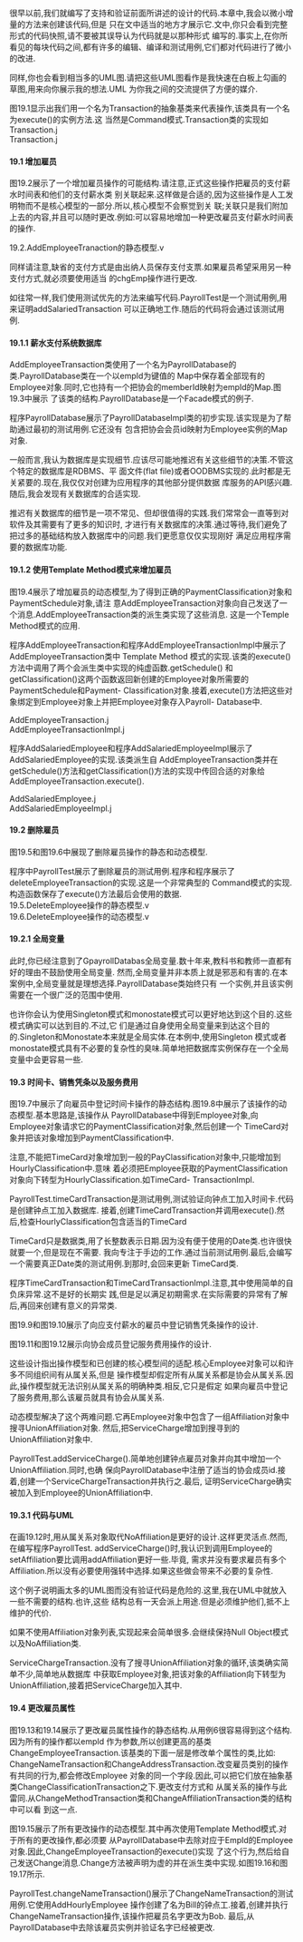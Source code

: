 ###
很早以前,我们就编写了支持和验证前面所讲述的设计的代码.本章中,我会以微小增量的方法来创建该代码,但是
只在文中适当的地方才展示它.文中,你只会看到完整形式的代码快照,请不要被其误导认为代码就是以那种形式
编写的.事实上,在你所看见的每块代码之间,都有许多的编辑、编译和测试用例,它们都对代码进行了微小的改进.

同样,你也会看到相当多的UML图.请把这些UML图看作是我快速在白板上勾画的草图,用来向你展示我的想法.UML
为你我之间的交流提供了方便的媒介.

图19.1显示出我们用一个名为Transaction的抽象基类来代表操作,该类具有一个名为execute()的实例方法.这
当然是Command模式.Transaction类的实现如Transaction.j  
Transaction.j

#### 19.1 增加雇员
图19.2展示了一个增加雇员操作的可能结构.请注意,正式这些操作把雇员的支付薪水时间表和他们的支付薪水类
别关联起来.这样做是合适的,因为这些操作是人工发明物而不是核心模型的一部分.所以,核心模型不会察觉到关
联;关联只是我们附加上去的内容,并且可以随时更改.例如:可以容易地增加一种更改雇员支付薪水时间表的操作.

19.2.AddEmployeeTranaction的静态模型.v

同样请注意,缺省的支付方式是由出纳人员保存支付支票.如果雇员希望采用另一种支付方式,就必须要使用适当
的chgEmp操作进行更改.

如往常一样,我们使用测试优先的方法来编写代码.PayrollTest是一个测试用例,用来证明addSalariedTransaction
可以正确地工作.随后的代码将会通过该测试用例.

#### 19.1.1 薪水支付系统数据库
AddEmployeeTransaction类使用了一个名为PayrollDatabase的类.PayrollDatabase类在一个以empId为键值的
Map中保存着全部现有的Employee对象.同时,它也持有一个把协会的memberId映射为empId的Map.图19.3中展示
了该类的结构.PayrollDatabase是一个Facade模式的例子.

程序PayrollDatabase展示了PayrollDatabaseImpl类的初步实现.该实现是为了帮助通过最初的测试用例.它还没有
包含把协会会员id映射为Employee实例的Map对象.

一般而言,我认为数据库是实现细节.应该尽可能地推迟有关这些细节的决策.不管这个特定的数据库是RDBMS、平
面文件(flat file)或者OODBMS实现的.此时都是无关紧要的.现在,我仅仅对创建为应用程序的其他部分提供数据
库服务的API感兴趣.随后,我会发现有关数据库的合适实现.

推迟有关数据库的细节是一项不常见、但却很值得的实践.我们常常会一直等到对软件及其需要有了更多的知识时,
才进行有关数据库的决策.通过等待,我们避免了把过多的基础结构放入数据库中的问题.我们更愿意仅仅实现刚好
满足应用程序需要的数据库功能.

#### 19.1.2 使用Template Method模式来增加雇员
图19.4展示了增加雇员的动态模型,为了得到正确的PaymentClassification对象和PaymentSchedule对象,请注
意AddEmployeeTransaction对象向自己发送了一个消息.AddEmployeeTransaction类的派生类实现了这些消息.
这是一个Temple Method模式的应用.

程序AddEmployeeTransaction和程序AddEmployeeTransactionImpl中展示了AddEmployeeTransaction类中
Template Method 模式的实现.该类的execute()方法中调用了两个会派生类中实现的纯虚函数.getSchedule()
和getClassification()这两个函数返回新创建的Employee对象所需要的PaymentSchedule和Payment-
Classification对象.接着,execute()方法把这些对象绑定到Employee对象上并把Employee对象存入Payroll-
Database中.

AddEmployeeTransaction.j  
AddEmployeeTransactionImpl.j  

程序AddSalariedEmployee和程序AddSalariedEmployeeImpl展示了AddSalariedEmployee的实现.该类派生自
AddEmployeeTransaction类并在getSchedule()方法和getClassification()方法的实现中传回合适的对象给
AddEmployeeTransaction.execute().

AddSalariedEmployee.j  
AddSalariedEmployeeImpl.j

#### 19.2 删除雇员
图19.5和图19.6中展现了删除雇员操作的静态和动态模型.

程序中PayrollTest展示了删除雇员的测试用例.程序和程序展示了deleteEmployeeTransaction的实现.这是一个非常典型的
Command模式的实现.构造函数保存了execute()方法最后会使用的数据.  
19.5.DeleteEmployee操作的静态模型.v  
19.6.DeleteEmployee操作的动态模型.v

#### 19.2.1 全局变量
此时,你已经注意到了GpayrollDatabas全局变量.数十年来,教科书和教师一直都有好的理由不鼓励使用全局变量.
然而,全局变量并非本质上就是邪恶和有害的.在本案例中,全局变量就是理想选择.PayrollDatabase类始终只有
一个实例,并且该实例需要在一个很广泛的范围中使用.

也许你会认为使用Singleton模式和monostate模式可以更好地达到这个目的.这些模式确实可以达到目的.不过,它
们是通过自身使用全局变量来到达这个目的的.Singleton和Monostate本来就是全局实体.在本例中,使用Singleton
模式或者monostate模式具有不必要的复杂性的臭味.简单地把数据库实例保存在一个全局变量中会更容易一些.

#### 19.3 时间卡、销售凭条以及服务费用
图19.7中展示了向雇员中登记时间卡操作的静态结构.图19.8中展示了该操作的动态模型.基本思路是,该操作从
PayrollDatabase中得到Employee对象,向Employee对象请求它的PaymentClassification对象,然后创建一个
TimeCard对象并把该对象增加到PaymentClassification中.

注意,不能把TimeCard对象增加到一般的PayClassification对象中,只能增加到HourlyClassification中.意味
着必须把Employee获取的PaymentClassification对象向下转型为HourlyClassification.如TimeCard-
TransactionImpl.

PayrollTest.timeCardTransaction是测试用例,测试验证向钟点工加入时间卡.代码是创建钟点工加入数据库.
接着,创建TimeCardTransaction并调用execute().然后,检查HourlyClassification包含适当的TimeCard

TimeCard只是数据类,用了长整数表示日期.因为没有便于使用的Date类.也许很快就要一个,但是现在不需要.
我向专注于手边的工作.通过当前测试用例.最后,会编写一个需要真正Date类的测试用例.到那时,会回来更新
TimeCard类.

程序TimeCardTransaction和TimeCardTransactionImpl.注意,其中使用简单的自负床异常.这不是好的长期实
践,但是足以满足初期需求.在实际需要的异常有了解后,再回来创建有意义的异常类.

图19.9和图19.10展示了向应支付薪水的雇员中登记销售凭条操作的设计.

图19.11和图19.12展示向协会成员登记服务费用操作的设计.

这些设计指出操作模型和已创建的核心模型间的适配.核心Employee对象可以和许多不同组织间有从属关系,但是
操作模型却假定所有从属关系都是协会从属关系.因此,操作模型就无法识别从属关系的明确种类.相反,它只是假定
如果向雇员中登记了服务费用,那么该雇员就具有协会从属关系.

动态模型解决了这个两难问题.它再Employee对象中包含了一组Affiliation对象中搜寻UnionAffiliation对象.
然后,把ServiceCharge增加到搜寻到的UnionAffiliation对象中.

PayrollTest.addServiceCharge().简单地创建钟点雇员对象并向其中增加一个UnionAffiliation.同时,也确
保向PayrollDatabase中注册了适当的协会成员id.接着,创建一个ServiceChargeTransaction并执行之.最后,
证明ServiceCharge确实被加入到Employee的UnionAffiliation中.

#### 19.3.1 代码与UML
在画19.12时,用从属关系对象取代NoAffiliation是更好的设计.这样更灵活点.然而,在编写程序PayrollTest.
addServiceCharge()时,我认识到调用Employee的setAffiliation要比调用addAffiliation更好一些.毕竟,
需求并没有要求雇员有多个Affiliation.所以没有必要使用强转中选择.如果这些做会带来不必要的复杂性.

这个例子说明画太多的UML图而没有验证代码是危险的.这里,我在UML中就放入一些不需要的结构.也许,这些
结构总有一天会派上用途.但是必须维护他们,抵不上维护的代价.

如果不使用Affiliation对象列表,实现起来会简单很多.会继续保持Null Object模式以及NoAffiliation类.

ServiceChargeTransaction.没有了搜寻UnionAffiliation对象的循环,该类确实简单不少,简单地从数据库
中获取Employee对象,把该对象的Affiliation向下转型为UnionAffiliation,接着把ServiceCharge加入其中.

#### 19.4 更改雇员属性
图19.13和19.14展示了更改雇员属性操作的静态结构.从用例6很容易得到这个结构.因为所有的操作都以empId
作为参数,所以创建更高的基类ChangeEmployeeTransaction.该基类的下面一层是修改单个属性的类,比如:
ChangeNameTransaction和ChangeAddressTransaction.改变雇员类别的操作有共同的行为,都会修改Employee
对象的同一个字段.因此,可以把它们放在抽象基类ChangeClassificationTransaction之下.更改支付方式和
从属关系的操作与此雷同.从ChangeMethodTransaction类和ChangeAffiliationTransaction类的结构中可以看
到这一点.

图19.15展示了所有更改操作的动态模型.其中再次使用Template Method模式.对于所有的更改操作,都必须要
从PayrollDatabase中去除对应于EmpId的Employee对象.因此,ChangeEmployeeTransaction的execute()实现
了这个行为,然后给自己发送Change消息.Change方法被声明为虚的并在派生类中实现.如图19.16和图19.17所示.

PayrollTest.changeNameTransaction()展示了ChangeNameTransaction的测试用例.它使用AddHourlyEmployee
操作创建了名为Bill的钟点工.接着,创建并执行ChangeNameTransaction操作,该操作把雇员名字更改为Bob.
最后,从PayrollDatabase中去除该雇员实例并验证名字已经被更改.

